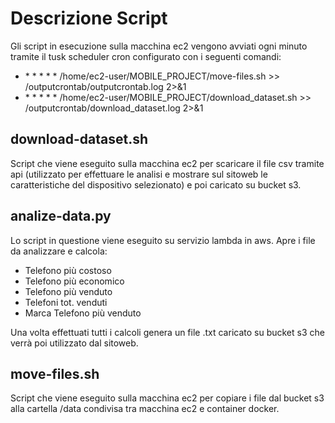 # Descrizione Script

Gli script in esecuzione sulla macchina ec2 vengono avviati ogni minuto tramite il tusk scheduler cron configurato con i seguenti comandi:
- \* * * * * /home/ec2-user/MOBILE_PROJECT/move-files.sh >> /outputcrontab/outputcrontab.log 2>&1
- \* * * * * /home/ec2-user/MOBILE_PROJECT/download_dataset.sh >> /outputcrontab/download_dataset.log 2>&1

## download-dataset.sh
Script che viene eseguito sulla macchina ec2 per scaricare il file csv tramite api (utilizzato per effettuare le analisi e mostrare sul sitoweb le caratteristiche del dispositivo selezionato) e poi caricato su bucket s3.

## analize-data.py
Lo script in questione viene eseguito su servizio lambda in aws. 
Apre i file da analizzare e calcola:
- Telefono più costoso
- Telefono più economico
- Telefono più venduto
- Telefoni tot. venduti
- Marca Telefono più venduto

Una volta effettuati tutti i calcoli genera un file .txt caricato su bucket s3 che verrà poi utilizzato dal sitoweb.

## move-files.sh
Script che viene eseguito sulla macchina ec2 per copiare i file dal bucket s3 alla cartella /data condivisa tra macchina ec2 e container docker.

